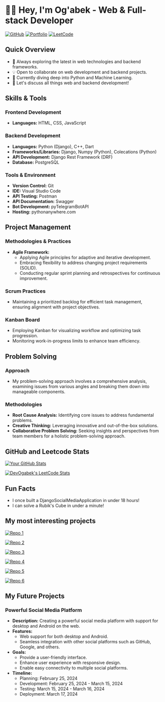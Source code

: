 # 👨‍💻 Hey, I'm Og'abek - Web & Full-stack Developer

[![GitHub](https://img.shields.io/badge/GitHub-Follow-black?style=flat-square&logo=github)](https://github.com/DevOgabek/)
[![Portfolio](https://img.shields.io/badge/Portfolio-Visit-brightgreen?style=flat-square)](https://github.com/DevOgabek)
[![LeetCode](https://img.shields.io/badge/LeetCode-Profile-orange?style=flat-square&logo=leetcode)](https://leetcode.com/DevOgabek/)

## Quick Overview
- 🌱 Always exploring the latest in web technologies and backend frameworks.
- 💡 Open to collaborate on web development and backend projects.
- 🤔 Currently diving deep into Python and Machine Learning.
- 💬 Let's discuss all things web and backend development!

## Skills & Tools

### Frontend Development
- **Languages:** HTML, CSS, JavaScript

### Backend Development
- **Languages:** Python (Django), C++, Dart
- **Frameworks/Libraries:** Django, Numpy (Python), Colecations (Python)
- **API Development:** Django Rest Framework (DRF)
- **Database:** PostgreSQL

### Tools & Environment
- **Version Control:** Git
- **IDE:** Visual Studio Code
- **API Testing:** Postman
- **API Documentation:** Swagger
- **Bot Development:** pyTelegramBotAPI
- **Hosting:** pythonanywhere.com

## Project Management

### Methodologies & Practices
- **Agile Framework:**
  - Applying Agile principles for adaptive and iterative development.
  - Embracing flexibility to address changing project requirements (SOLID).
  - Conducting regular sprint planning and retrospectives for continuous improvement.

### Scrum Practices
- Maintaining a prioritized backlog for efficient task management, ensuring alignment with project objectives.

### Kanban Board
- Employing Kanban for visualizing workflow and optimizing task progression.
- Monitoring work-in-progress limits to enhance team efficiency.

## Problem Solving

### Approach
- My problem-solving approach involves a comprehensive analysis, examining issues from various angles and breaking them down into manageable components.

### Methodologies
- **Root Cause Analysis:** Identifying core issues to address fundamental problems.
- **Creative Thinking:** Leveraging innovative and out-of-the-box solutions.
- **Collaborative Problem Solving:** Seeking insights and perspectives from team members for a holistic problem-solving approach.

## GitHub and Leetcode Stats
[![Your GitHub Stats](https://github-readme-stats.vercel.app/api?username=DevOgabek&show_icons=true&theme=dark)](https://github.com/DevOgabek)

[![DevOgabek's LeetCode Stats](https://leetcode-stats.vercel.app/api?username=DevOgabek&theme=Dark)](https://leetcode.com/DevOgabek/)

## Fun Facts
- I once built a DjangoSocialMediaApplication in under 18 hours!
- I can solve a Rubik's Cube in under a minute!

## My most interesting projects

[![Repo 1](https://github-readme-stats.vercel.app/api/pin/?username=DevOgabek&repo=DjangoSocialMediaApplication&theme=dark)](https://github.com/DevOgabek/DjangoSocialMediaApplication)

[![Repo 2](https://github-readme-stats.vercel.app/api/pin/?username=DevOgabek&repo=DjangoBlogPlatform&theme=dark)](https://github.com/DevOgabek/DjangoBlogPlatform)

[![Repo 3](https://github-readme-stats.vercel.app/api/pin/?username=DevOgabek&repo=LeetCodeReputationRank&theme=dark)](https://github.com/DevOgabek/LeetCodeReputationRank)

[![Repo 4](https://github-readme-stats.vercel.app/api/pin/?username=DevOgabek&repo=WikibotTelegram&theme=dark)](https://github.com/DevOgabek/WikibotTelegram)

[![Repo 5](https://github-readme-stats.vercel.app/api/pin/?username=DevOgabek&repo=TkinterCalculator&theme=dark)](https://github.com/DevOgabek/TkinterCalculator)

[![Repo 6](https://github-readme-stats.vercel.app/api/pin/?username=DevOgabek&repo=LeetCodePythonSolutions&theme=dark)](https://github.com/DevOgabek/LeetCodePythonSolutions)

## My Future Projects

### Powerful Social Media Platform
- **Description:** Creating a powerful social media platform with support for desktop and Android on the web.
- **Features:**
  - Web support for both desktop and Android.
  - Seamless integration with other social platforms such as GitHub, Google, and others.
- **Goals:**
  - Provide a user-friendly interface.
  - Enhance user experience with responsive design.
  - Enable easy connectivity to multiple social platforms.
- **Timeline:**
  - Planning: February 25, 2024
  - Development: February 25, 2024 - March 15, 2024
  - Testing: March 15, 2024 - March 16, 2024
  - Deployment: March 17, 2024